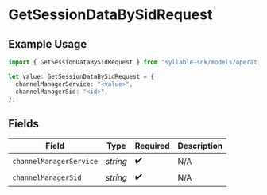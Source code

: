 # GetSessionDataBySidRequest

## Example Usage

```typescript
import { GetSessionDataBySidRequest } from "syllable-sdk/models/operations";

let value: GetSessionDataBySidRequest = {
  channelManagerService: "<value>",
  channelManagerSid: "<id>",
};
```

## Fields

| Field                   | Type                    | Required                | Description             |
| ----------------------- | ----------------------- | ----------------------- | ----------------------- |
| `channelManagerService` | *string*                | :heavy_check_mark:      | N/A                     |
| `channelManagerSid`     | *string*                | :heavy_check_mark:      | N/A                     |